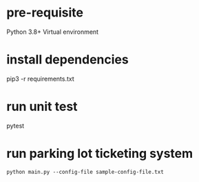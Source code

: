 # pre-requisite
Python 3.8+
Virtual environment

# install dependencies
pip3 -r requirements.txt

# run unit test
pytest

# run parking lot ticketing system

```text
python main.py --config-file sample-config-file.txt 
```

